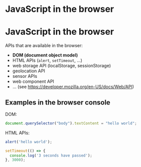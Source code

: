 # JavaScript in the browser

# JavaScript in the browser

APIs that are available in the browser:

- **DOM (document object model)**
- HTML APIs (`alert`, `setTimeout`, ...)
- web storage API (localStorage, sessionStorage)
- geolocation API
- sensor APIs
- web component API
- ... (see <https://developer.mozilla.org/en-US/docs/Web/API>)

## Examples in the browser console

DOM:

```js
document.querySelector("body").textContent = "hello world";
```

HTML APIs:

```js
alert('hello world');
```

```js
setTimeout(() => {
  console.log('3 seconds have passed');
}, 3000);
```
